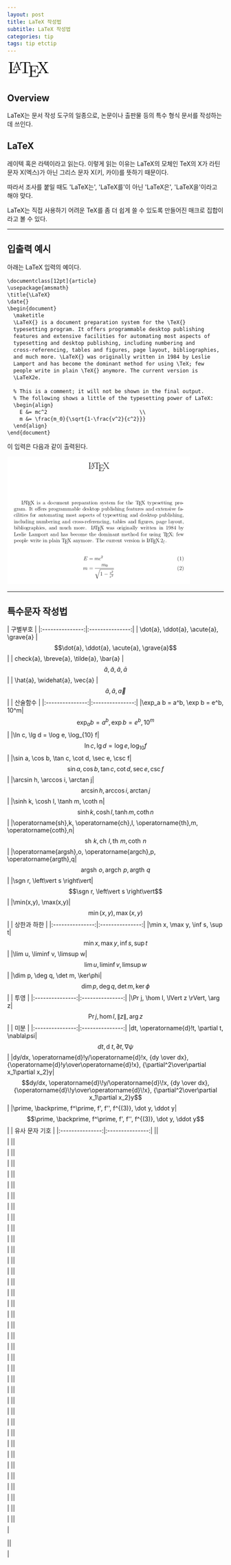 ```yaml
---
layout: post
title: LaTeX 작성법
subtitle: LaTeX 작성법
categories: tip
tags: tip etctip
---
```


![Latex text](/assets/img/tip_img/etctip_img_190712/latex.png "Latex")

## Overview

LaTeX는 문서 작성 도구의 일종으로, 논문이나 출판물 등의 특수 형식 문서를 작성하는데 쓰인다.

## LaTeX

레이텍 혹은 라텍이라고 읽는다. 이렇게 읽는 이유는 LaTeX의 모체인 TeX의 X가 라틴 문자 X(엑스)가 아닌 그리스 문자 X(키, 카이)를 뜻하기 때문이다.

따라서 조사를 붙일 때도 'LaTeX는', 'LaTeX를'이 아닌 'LaTeX은', 'LaTeX을'이라고 해야 맞다.

LaTeX는 직접 사용하기 어려운 TeX를 좀 더 쉽게 쓸 수 있도록 만들어진 매크로 집합이라고 볼 수 있다.

***

## 입출력 예시

아래는 LaTeX 입력의 예이다.
```
\documentclass[12pt]{article}
\usepackage{amsmath}
\title{\LaTeX}
\date{}
\begin{document}
  \maketitle
  \LaTeX{} is a document preparation system for the \TeX{}
  typesetting program. It offers programmable desktop publishing
  features and extensive facilities for automating most aspects of
  typesetting and desktop publishing, including numbering and
  cross-referencing, tables and figures, page layout, bibliographies,
  and much more. \LaTeX{} was originally written in 1984 by Leslie
  Lamport and has become the dominant method for using \TeX; few
  people write in plain \TeX{} anymore. The current version is
  \LaTeX2e.

  % This is a comment; it will not be shown in the final output.
  % The following shows a little of the typesetting power of LaTeX:
  \begin{align}
    E &= mc^2                              \\
    m &= \frac{m_0}{\sqrt{1-\frac{v^2}{c^2}}}
  \end{align}
\end{document}
```

이 입력은 다음과 같이 출력된다.

![Latex output](/assets/img/tip_img/etctip_img_190712/LaTeX_Output.png "Latex output")

***

## 특수문자 작성법

|   구별부호    |
|:---------------:|:---------------:|
| \dot{a}, \ddot{a}, \acute{a}, \grave{a} | $$\dot{a}, \ddot{a}, \acute{a}, \grave{a}$$|
| check{a}, \breve{a}, \tilde{a}, \bar{a} | $$\check{a}, \breve{a}, \tilde{a}, \bar{a}$$|
| \hat{a}, \widehat{a}, \vec{a} | $$\hat{a}, \widehat{a}, \vec{a}$$|
|   산술함수    |
|:---------------:|:---------------:|
|\exp_a b = a^b, \exp b = e^b, 10^m|$$\exp_a b = a^b, \exp b = e^b, 10^m$$|
|\ln c, \lg d = \log e, \log_{10} f|$$\ln c, \lg d = \log e, \log_{10} f$$|
|\sin a, \cos b, \tan c, \cot d, \sec e, \csc f|$$\sin a, \cos b, \tan c, \cot d, \sec e, \csc f$$|
|\arcsin h, \arccos i, \arctan j|$$\arcsin h, \arccos i, \arctan j$$|
|\sinh k, \cosh l, \tanh m, \coth n|$$\sinh k, \cosh l, \tanh m, \coth n$$|
|\operatorname{sh}\,k, \operatorname{ch}\,l, \operatorname{th}\,m, \operatorname{coth}\,n|$$\operatorname{sh}\,k, \operatorname{ch}\,l, \operatorname{th}\,m, \operatorname{coth}\,n$$|
|\operatorname{argsh}\,o, \operatorname{argch}\,p, \operatorname{argth}\,q|$$\operatorname{argsh}\,o, \operatorname{argch}\,p, \operatorname{argth}\,q$$|
|\sgn r, \left\vert s \right\vert|$$\sgn r, \left\vert s \right\vert$$|
|\min(x,y), \max(x,y)|$$\min(x,y), \max(x,y)$$|
|   상한과 하한    |
|:---------------:|:---------------:|
|\min x, \max y, \inf s, \sup t|$$\min x, \max y, \inf s, \sup t$$|
|\lim u, \liminf v, \limsup w|$$\lim u, \liminf v, \limsup w$$|
|\dim p, \deg q, \det m, \ker\phi|$$\dim p, \deg q, \det m, \ker\phi$$|
|   투영    |
|:---------------:|:---------------:|
|\Pr j, \hom l, \lVert z \rVert, \arg z|$$\Pr j, \hom l, \lVert z \rVert, \arg z$$|
|   미분    |
|:---------------:|:---------------:|
|dt, \operatorname{d}\!t, \partial t, \nabla\psi|$$dt, \operatorname{d}\!t, \partial t, \nabla\psi$$|
|dy/dx, \operatorname{d}\!y/\operatorname{d}\!x, {dy \over dx}, {\operatorname{d}\!y\over\operatorname{d}\!x}, {\partial^2\over\partial x_1\partial x_2}y|$$dy/dx, \operatorname{d}\!y/\operatorname{d}\!x, {dy \over dx}, {\operatorname{d}\!y\over\operatorname{d}\!x}, {\partial^2\over\partial x_1\partial x_2}y$$|
|\prime, \backprime, f^\prime, f', f'', f^{(3)}, \dot y, \ddot y|$$\prime, \backprime, f^\prime, f', f'', f^{(3)}, \dot y, \ddot y$$|
|   유사 문자 기호    |
|:---------------:|:---------------:|
||$$$$|
||$$$$|
||$$$$|
||$$$$|
||$$$$|
||$$$$|
||$$$$|
||$$$$|
||$$$$|
||$$$$|
||$$$$|
||$$$$|
||$$$$|
||$$$$|
||$$$$|
||$$$$|
||$$$$|
||$$$$|
||$$$$|
||$$$$|
||$$$$|
||$$$$|
||$$$$|
||$$$$|
||$$$$|
||$$$$|
||$$$$|
||$$$$|
||$$$$|
||$$$$|
||$$$$|
||$$$$|
||$$$$|
||$$$$|
||$$$$|
||$$$$|
||$$$$|






||$$$$|
